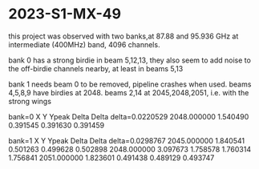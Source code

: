 # 2023-S1-MX-49

this project was observed with two banks,at 87.88 and 95.936 GHz at intermediate (400MHz) band, 4096 channels.



bank 0 has a strong birdie in beam 5,12,13,  they also seem to add noise to the off-birdie channels nearby, at least in beams 5,13

bank 1 needs beam 0 to be removed, pipeline crashes when used. beams 4,5,8,9 have birdies at 2048. beams 2,14 at 2045,2048,2051,
i.e. with the strong wings

bank=0
  X       Y       Ypeak    Delta    Delta
  delta=0.0220529
2048.000000 1.540490  0.391545 0.391630 0.391459

bank=1
  X       Y       Ypeak    Delta    Delta
  delta=0.0298767
2045.000000 1.840541  0.501263 0.499628 0.502898
2048.000000 3.097673  1.758578 1.760314 1.756841
2051.000000 1.823601  0.491438 0.489129 0.493747
